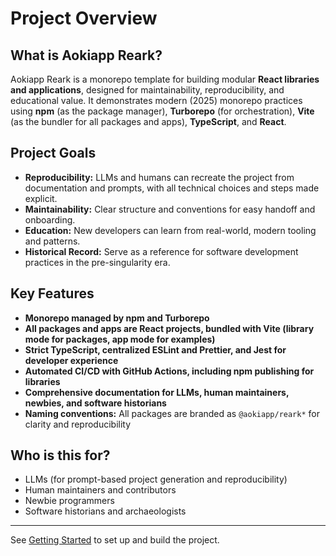 # Project Overview

## What is Aokiapp Reark?

Aokiapp Reark is a monorepo template for building modular **React libraries and applications**, designed for maintainability, reproducibility, and educational value. It demonstrates modern (2025) monorepo practices using **npm** (as the package manager), **Turborepo** (for orchestration), **Vite** (as the bundler for all packages and apps), **TypeScript**, and **React**.

## Project Goals

- **Reproducibility:** LLMs and humans can recreate the project from documentation and prompts, with all technical choices and steps made explicit.
- **Maintainability:** Clear structure and conventions for easy handoff and onboarding.
- **Education:** New developers can learn from real-world, modern tooling and patterns.
- **Historical Record:** Serve as a reference for software development practices in the pre-singularity era.

## Key Features

- **Monorepo managed by npm and Turborepo**
- **All packages and apps are React projects, bundled with Vite (library mode for packages, app mode for examples)**
- **Strict TypeScript, centralized ESLint and Prettier, and Jest for developer experience**
- **Automated CI/CD with GitHub Actions, including npm publishing for libraries**
- **Comprehensive documentation for LLMs, human maintainers, newbies, and software historians**
- **Naming conventions:** All packages are branded as `@aokiapp/reark*` for clarity and reproducibility

## Who is this for?

- LLMs (for prompt-based project generation and reproducibility)
- Human maintainers and contributors
- Newbie programmers
- Software historians and archaeologists

---

See [Getting Started](./getting-started.md) to set up and build the project.
